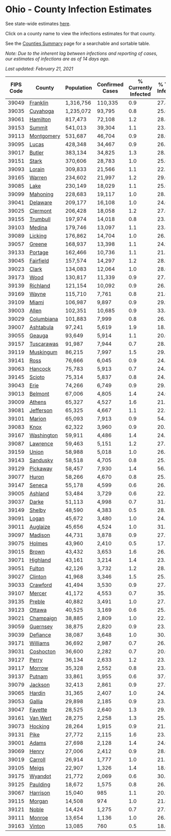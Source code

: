 # Ohio - County Infection Estimates

See state-wide estimates [here](/infections/us-oh).

Click on a county name to view the infections estimates for that county.

See the [Counties Summary](/infections/summary-counties) page for a searchable and sortable table.

*Note: Due to the inherent lag between infections and reporting of cases, our estimates of infections are as of 14 days ago.*

*Last updated: February 21, 2021*

|   FIPS Code |                   County |   Population |   Confirmed Cases |   % Currently Infected |   % Total Infected |
|-------------|--------------------------|--------------|-------------------|------------------------|--------------------|
|       39049 |     [Franklin](franklin) |    1,316,756 |           110,335 |                    0.9 |               27.4 |
|       39035 |     [Cuyahoga](cuyahoga) |    1,235,072 |            93,795 |                    0.8 |               25.0 |
|       39061 |     [Hamilton](hamilton) |      817,473 |            72,108 |                    1.2 |               28.4 |
|       39153 |         [Summit](summit) |      541,013 |            39,304 |                    1.1 |               23.4 |
|       39113 | [Montgomery](montgomery) |      531,687 |            46,704 |                    0.9 |               28.0 |
|       39095 |           [Lucas](lucas) |      428,348 |            34,467 |                    0.9 |               26.8 |
|       39017 |         [Butler](butler) |      383,134 |            34,825 |                    1.3 |               28.7 |
|       39151 |           [Stark](stark) |      370,606 |            28,783 |                    1.0 |               25.0 |
|       39093 |         [Lorain](lorain) |      309,833 |            21,566 |                    1.1 |               22.7 |
|       39165 |         [Warren](warren) |      234,602 |            21,997 |                    1.2 |               29.6 |
|       39085 |             [Lake](lake) |      230,149 |            18,029 |                    1.1 |               25.0 |
|       39099 |     [Mahoning](mahoning) |      228,683 |            19,117 |                    1.0 |               28.3 |
|       39041 |     [Delaware](delaware) |      209,177 |            16,108 |                    1.0 |               24.6 |
|       39025 |     [Clermont](clermont) |      206,428 |            18,058 |                    1.2 |               27.6 |
|       39155 |     [Trumbull](trumbull) |      197,974 |            14,018 |                    0.8 |               23.3 |
|       39103 |         [Medina](medina) |      179,746 |            13,097 |                    1.1 |               23.4 |
|       39089 |       [Licking](licking) |      176,862 |            14,704 |                    1.0 |               26.5 |
|       39057 |         [Greene](greene) |      168,937 |            13,398 |                    1.1 |               24.9 |
|       39133 |       [Portage](portage) |      162,466 |            10,736 |                    1.1 |               21.3 |
|       39045 |   [Fairfield](fairfield) |      157,574 |            14,297 |                    1.2 |               28.9 |
|       39023 |           [Clark](clark) |      134,083 |            12,064 |                    1.0 |               28.6 |
|       39173 |             [Wood](wood) |      130,817 |            11,339 |                    0.9 |               27.8 |
|       39139 |     [Richland](richland) |      121,154 |            10,092 |                    0.9 |               26.7 |
|       39169 |           [Wayne](wayne) |      115,710 |             7,761 |                    0.8 |               21.6 |
|       39109 |           [Miami](miami) |      106,987 |             9,897 |                    0.9 |               29.9 |
|       39003 |           [Allen](allen) |      102,351 |            10,685 |                    0.9 |               33.4 |
|       39029 | [Columbiana](columbiana) |      101,883 |             7,999 |                    0.8 |               26.5 |
|       39007 |   [Ashtabula](ashtabula) |       97,241 |             5,619 |                    1.9 |               18.5 |
|       39055 |         [Geauga](geauga) |       93,649 |             5,914 |                    1.1 |               20.6 |
|       39157 | [Tuscarawas](tuscarawas) |       91,987 |             7,944 |                    0.7 |               28.1 |
|       39119 |   [Muskingum](muskingum) |       86,215 |             7,997 |                    1.5 |               29.2 |
|       39141 |             [Ross](ross) |       76,666 |             6,045 |                    0.9 |               24.8 |
|       39063 |       [Hancock](hancock) |       75,783 |             5,913 |                    0.7 |               24.8 |
|       39145 |         [Scioto](scioto) |       75,314 |             5,837 |                    0.8 |               24.5 |
|       39043 |             [Erie](erie) |       74,266 |             6,749 |                    0.9 |               29.2 |
|       39013 |       [Belmont](belmont) |       67,006 |             4,805 |                    1.4 |               24.0 |
|       39009 |         [Athens](athens) |       65,327 |             4,527 |                    1.6 |               21.2 |
|       39081 |   [Jefferson](jefferson) |       65,325 |             4,667 |                    1.1 |               22.9 |
|       39101 |         [Marion](marion) |       65,093 |             7,913 |                    0.9 |               54.8 |
|       39083 |             [Knox](knox) |       62,322 |             3,960 |                    0.9 |               20.2 |
|       39167 | [Washington](washington) |       59,911 |             4,486 |                    1.4 |               24.2 |
|       39087 |     [Lawrence](lawrence) |       59,463 |             5,151 |                    1.2 |               27.1 |
|       39159 |           [Union](union) |       58,988 |             5,018 |                    1.0 |               26.8 |
|       39143 |     [Sandusky](sandusky) |       58,518 |             4,705 |                    0.8 |               25.9 |
|       39129 |     [Pickaway](pickaway) |       58,457 |             7,930 |                    1.4 |               56.1 |
|       39077 |           [Huron](huron) |       58,266 |             4,670 |                    0.8 |               25.8 |
|       39147 |         [Seneca](seneca) |       55,178 |             4,599 |                    0.6 |               26.5 |
|       39005 |       [Ashland](ashland) |       53,484 |             3,729 |                    0.6 |               22.2 |
|       39037 |           [Darke](darke) |       51,113 |             4,998 |                    0.7 |               31.6 |
|       39149 |         [Shelby](shelby) |       48,590 |             4,383 |                    0.5 |               28.7 |
|       39091 |           [Logan](logan) |       45,672 |             3,480 |                    1.0 |               24.1 |
|       39011 |     [Auglaize](auglaize) |       45,656 |             4,524 |                    1.0 |               31.3 |
|       39097 |       [Madison](madison) |       44,731 |             3,878 |                    0.9 |               27.9 |
|       39075 |         [Holmes](holmes) |       43,960 |             2,410 |                    0.5 |               17.2 |
|       39015 |           [Brown](brown) |       43,432 |             3,653 |                    1.6 |               26.5 |
|       39071 |     [Highland](highland) |       43,161 |             3,214 |                    1.4 |               23.3 |
|       39051 |         [Fulton](fulton) |       42,126 |             3,732 |                    1.2 |               28.1 |
|       39027 |       [Clinton](clinton) |       41,968 |             3,346 |                    1.5 |               25.3 |
|       39033 |     [Crawford](crawford) |       41,494 |             3,530 |                    0.9 |               27.4 |
|       39107 |         [Mercer](mercer) |       41,172 |             4,553 |                    0.7 |               35.2 |
|       39135 |         [Preble](preble) |       40,882 |             3,491 |                    1.0 |               27.1 |
|       39123 |         [Ottawa](ottawa) |       40,525 |             3,169 |                    0.6 |               25.4 |
|       39021 |   [Champaign](champaign) |       38,885 |             2,809 |                    1.0 |               22.8 |
|       39059 |     [Guernsey](guernsey) |       38,875 |             2,820 |                    0.9 |               23.1 |
|       39039 |     [Defiance](defiance) |       38,087 |             3,648 |                    1.0 |               30.3 |
|       39171 |     [Williams](williams) |       36,692 |             2,987 |                    0.7 |               26.2 |
|       39031 |   [Coshocton](coshocton) |       36,600 |             2,282 |                    0.7 |               20.0 |
|       39127 |           [Perry](perry) |       36,134 |             2,633 |                    1.2 |               23.1 |
|       39117 |         [Morrow](morrow) |       35,328 |             2,552 |                    0.8 |               23.4 |
|       39137 |         [Putnam](putnam) |       33,861 |             3,955 |                    0.6 |               37.0 |
|       39079 |       [Jackson](jackson) |       32,413 |             2,861 |                    0.9 |               27.9 |
|       39065 |         [Hardin](hardin) |       31,365 |             2,407 |                    1.0 |               24.5 |
|       39053 |         [Gallia](gallia) |       29,898 |             2,185 |                    0.9 |               23.1 |
|       39047 |       [Fayette](fayette) |       28,525 |             2,640 |                    1.3 |               29.2 |
|       39161 |     [Van Wert](van-wert) |       28,275 |             2,258 |                    1.3 |               25.1 |
|       39073 |       [Hocking](hocking) |       28,264 |             1,915 |                    0.9 |               21.8 |
|       39131 |             [Pike](pike) |       27,772 |             2,115 |                    1.6 |               23.5 |
|       39001 |           [Adams](adams) |       27,698 |             2,128 |                    1.4 |               24.0 |
|       39069 |           [Henry](henry) |       27,006 |             2,412 |                    0.9 |               28.0 |
|       39019 |       [Carroll](carroll) |       26,914 |             1,777 |                    1.0 |               21.2 |
|       39105 |           [Meigs](meigs) |       22,907 |             1,326 |                    1.4 |               18.0 |
|       39175 |       [Wyandot](wyandot) |       21,772 |             2,069 |                    0.6 |               30.8 |
|       39125 |     [Paulding](paulding) |       18,672 |             1,575 |                    0.8 |               26.7 |
|       39067 |     [Harrison](harrison) |       15,040 |               985 |                    1.1 |               20.9 |
|       39115 |         [Morgan](morgan) |       14,508 |               974 |                    1.0 |               21.0 |
|       39121 |           [Noble](noble) |       14,424 |             1,275 |                    0.7 |               27.9 |
|       39111 |         [Monroe](monroe) |       13,654 |             1,136 |                    1.0 |               26.8 |
|       39163 |         [Vinton](vinton) |       13,085 |               760 |                    0.5 |               18.6 |